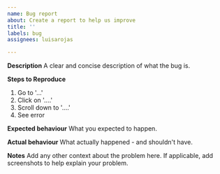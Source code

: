 ```yaml
---
name: Bug report
about: Create a report to help us improve
title: ''
labels: bug
assignees: luisarojas

---
```


**Description**
A clear and concise description of what the bug is.

**Steps to Reproduce**
1. Go to '...'
2. Click on '....'
3. Scroll down to '....'
4. See error

**Expected behaviour**
What you expected to happen.

**Actual behaviour**
What actually happened - and shouldn't have.

**Notes**
Add any other context about the problem here. If applicable, add screenshots to help explain your problem.
